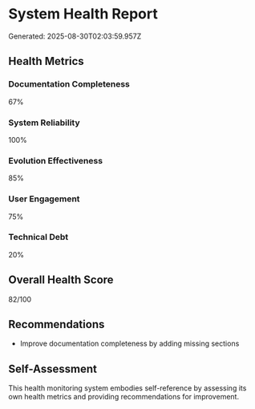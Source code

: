 # System Health Report

Generated: 2025-08-30T02:03:59.957Z

## Health Metrics

### Documentation Completeness
67%

### System Reliability
100%

### Evolution Effectiveness
85%

### User Engagement
75%

### Technical Debt
20%

## Overall Health Score

82/100

## Recommendations

- Improve documentation completeness by adding missing sections

## Self-Assessment

This health monitoring system embodies self-reference by assessing its own health metrics and providing recommendations for improvement.
